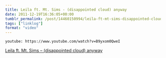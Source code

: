 ```yaml
---
title: Leila ft. Mt. Sims - (disappointed cloud) anyway
date: 2011-12-19T16:36:05+00:00
tumblr_permalink: /post/14460150994/leila-ft-mt-sims-disappointed-cloud-anyway
tags: ["linklog"]
format: "video"
---
```


`youtube: https://www.youtube.com/watch?v=B9yxom0QweI`

[Leila ft. Mt. Sims &#8211; (disappointed cloud) anyway][1]

[1]: https://www.youtube.com/watch?v=B9yxom0QweI
